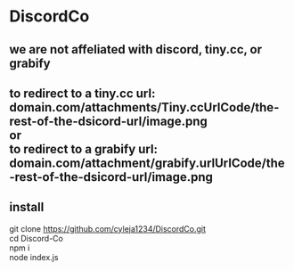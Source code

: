 # DiscordCo
we are not affeliated with discord, tiny.cc, or grabify
---
to redirect to a tiny.cc url:<br>
domain.com/attachments/Tiny.ccUrlCode/the-rest-of-the-dsicord-url/image.png<br>
or<br>
to redirect to a grabify url:<br>
domain.com/attachment/grabify.urlUrlCode/the-rest-of-the-dsicord-url/image.png<br>
---
## install
git clone https://github.com/cyleja1234/DiscordCo.git<br>
cd Discord-Co<br>
npm i<br>
node index.js<br>

